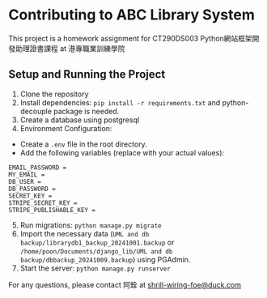 # Contributing to ABC Library System

This project is a homework assignment for CT290DS003 Python網站框架開發助理證書課程 at 港專職業訓練學院

## Setup and Running the Project

1. Clone the repository
2. Install dependencies: `pip install -r requirements.txt` and python-decouple package is needed.
3. Create a database using postgresql
4. Environment Configuration:
- Create a `.env` file in the root directory.
- Add the following variables (replace with your actual values):
```
EMAIL_PASSWORD =
MY_EMAIL =
DB_USER =
DB_PASSWORD =
SECRET_KEY = 
STRIPE_SECRET_KEY = 
STRIPE_PUBLISHABLE_KEY = 
```
5. Run migrations: `python manage.py migrate`
6. Import the necessary data (`UML and db backup/librarydb1_backup_20241001.backup` or `/home/poon/Documents/django_lib/UML and db backup/dbbackup_20241009.backup`) using PGAdmin.
7. Start the server: `python manage.py runserver`

For any questions, please contact 阿銓 at shrill-wiring-foe@duck.com